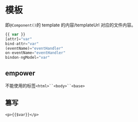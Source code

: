 # 模板

即`@Component()`的 template 的内容/templateUrl 对应的文件内容。

```js
{{ var }}
[attr]="var"
bind-attr="var"
(eventName)="eventHandler"
on-eventName="eventHandler"
bindon-ngModel="var"
```

## empower

不能使用的标签` <html>``<body>``<base> `

## 篡写

`<p>{{$var}}</p>`
